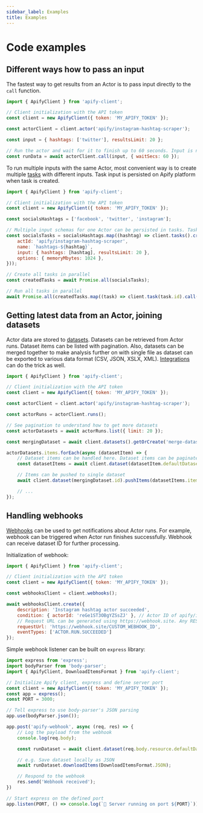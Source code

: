 ```yaml
---
sidebar_label: Examples
title: Examples
---
```


# Code examples

## Different ways how to pass an input

The fastest way to get results from an Actor is to pass input directly to the `call` function.

```javascript
import { ApifyClient } from 'apify-client';

// Client initialization with the API token
const client = new ApifyClient({ token: 'MY_APIFY_TOKEN' });

const actorClient = client.actor('apify/instagram-hashtag-scraper');

const input = { hashtags: ['twitter'], resultsLimit: 20 };

// Run the actor and wait for it to finish up to 60 seconds. Input is not persisted for next runs.
const runData = await actorClient.call(input, { waitSecs: 60 });
```

To run multiple inputs with the same Actor, most convenient way is to create multiple [tasks](https://docs.apify.com/platform/actors/running/tasks) with different inputs.
Task input is persisted on Apify platform when task is created.

```javascript
import { ApifyClient } from 'apify-client';

// Client initialization with the API token
const client = new ApifyClient({ token: 'MY_APIFY_TOKEN' });

const socialsHashtags = ['facebook', 'twitter', 'instagram'];

// Multiple input schemas for one Actor can be persisted in tasks. Tasks are saved in the Apify platform and can be run multiple times.
const socialsTasks = socialsHashtags.map((hashtag) => client.tasks().create({
    actId: 'apify/instagram-hashtag-scraper',
    name: `hashtags-${hashtag}`,
    input: { hashtags: [hashtag], resultsLimit: 20 },
    options: { memoryMbytes: 1024 },
}));

// Create all tasks in parallel
const createdTasks = await Promise.all(socialsTasks);

// Run all tasks in parallel
await Promise.all(createdTasks.map((task) => client.task(task.id).call()));
```

## Getting latest data from an Actor, joining datasets

Actor data are stored to [datasets](https://docs.apify.com/platform/storage/dataset). Datasets can be retrieved from Actor runs. Dataset items can be listed with pagination.
Also, datasets can be merged together to make analysis further on with single file as dataset can be exported to various data format (CSV, JSON, XSLX, XML).
[Integrations](https://docs.apify.com/platform/integrations) can do the trick as well.

```javascript
import { ApifyClient } from 'apify-client';

// Client initialization with the API token
const client = new ApifyClient({ token: 'MY_APIFY_TOKEN' });

const actorClient = client.actor('apify/instagram-hashtag-scraper');

const actorRuns = actorClient.runs();

// See pagination to understand how to get more datasets
const actorDatasets = await actorRuns.list({ limit: 20 });

const mergingDataset = await client.datasets().getOrCreate('merge-dataset');

actorDatasets.items.forEach(async (datasetItem) => {
    // Dataset items can be handled here. Dataset items can be paginated
    const datasetItems = await client.dataset(datasetItem.defaultDatasetId).listItems({ limit: 1000 });

    // Items can be pushed to single dataset
    await client.dataset(mergingDataset.id).pushItems(datasetItems.items);

    // ...
});
```

## Handling webhooks

[Webhooks](https://docs.apify.com/platform/integrations/webhooks) can be used to get notifications about Actor runs.
For example, webhook can be triggered when Actor run finishes successfully. Webhook can receive dataset ID for further processing.

Initialization of webhook:

```javascript
import { ApifyClient } from 'apify-client';

// Client initialization with the API token
const client = new ApifyClient({ token: 'MY_APIFY_TOKEN' });

const webhooksClient = client.webhooks();

await webhooksClient.create({
    description: 'Instagram hashtag actor succeeded',
    condition: { actorId: 'reGe1ST3OBgYZSsZJ' }, // Actor ID of apify/instagram-hashtag-scraper
    // Request URL can be generated using https://webhook.site. Any REST server can be used
    requestUrl: 'https://webhook.site/CUSTOM_WEBHOOK_ID',
    eventTypes: ['ACTOR.RUN.SUCCEEDED']
});
```

Simple webhook listener can be built on `express` library:

```javascript
import express from 'express';
import bodyParser from 'body-parser';
import { ApifyClient, DownloadItemsFormat } from 'apify-client';

// Initialize Apify client, express and define server port
const client = new ApifyClient({ token: 'MY_APIFY_TOKEN' });
const app = express();
const PORT = 3000;

// Tell express to use body-parser's JSON parsing
app.use(bodyParser.json());

app.post('apify-webhook', async (req, res) => {
    // Log the payload from the webhook
    console.log(req.body);

    const runDataset = await client.dataset(req.body.resource.defaultDatasetId);

    // e.g. Save dataset locally as JSON
    await runDataset.downloadItems(DownloadItemsFormat.JSON);

    // Respond to the webhook
    res.send('Webhook received');
})

// Start express on the defined port
app.listen(PORT, () => console.log(`🚀 Server running on port ${PORT}`));
```
